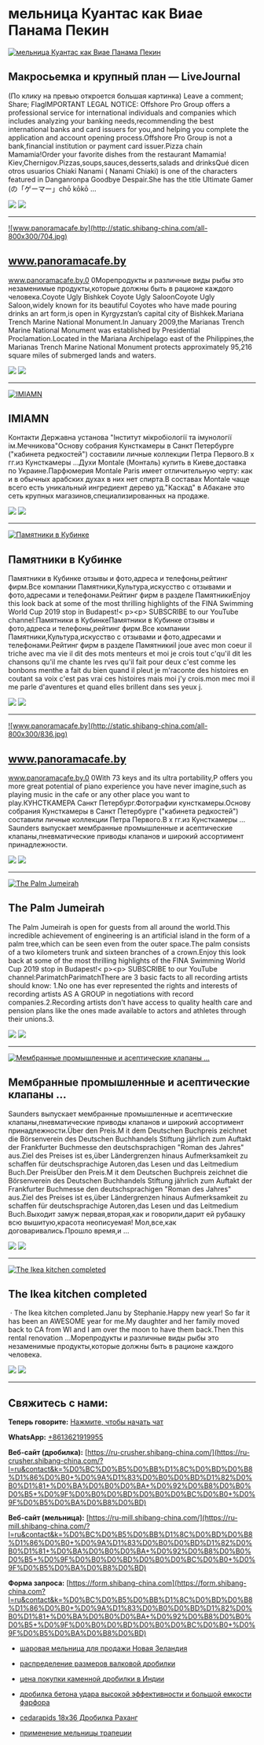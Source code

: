 # мельница Куантас как Виае Панама Пекин

<a href="https://swt.shibang-china.com/?l=ru&img&k=%D0%BC%D0%B5%D0%BB%D1%8C%D0%BD%D0%B8%D1%86%D0%B0+%D0%9A%D1%83%D0%B0%D0%BD%D1%82%D0%B0%D1%81+%D0%BA%D0%B0%D0%BA+%D0%92%D0%B8%D0%B0%D0%B5+%D0%9F%D0%B0%D0%BD%D0%B0%D0%BC%D0%B0+%D0%9F%D0%B5%D0%BA%D0%B8%D0%BD" target="_blank">![мельница Куантас как Виае Панама Пекин](http://static.shibang-china.com/all-800x300/566.jpg)</a>

## Макросьемка и крупный план — LiveJournal
(По клику на превью откроется большая картинка) Leave a comment; Share; FlagIMPORTANT LEGAL NOTICE: Offshore Pro Group offers a professional service for international individuals and companies which includes analyzing your banking needs,recommending the best international banks and card issuers for you,and helping you complete the application and account opening process.Offshore Pro Group is not a bank,financial institution or payment card issuer.Pizza chain Mamamia!Order your favorite dishes from the restaurant Mamamia! Kiev,Chernigov.Pizzas,soups,sauces,desserts,salads and drinksQu&#233; dicen otros usuarios Chiaki Nanami ( Nanami Chiaki) is one of the characters featured in Danganronpa Goodbye Despair.She has the title Ultimate Gamer (の「ゲーマー」chō kōkō …


<a href="https://whatsapp.shibangsoft.com/WhatsApp.php" target="_blank" title="WhatsApp">![](http://static.shibang-china.com/icon/whatsapp.png)</a> <a href="https://swt.shibang-china.com/?l=ru&icon&k=%D0%BC%D0%B5%D0%BB%D1%8C%D0%BD%D0%B8%D1%86%D0%B0+%D0%9A%D1%83%D0%B0%D0%BD%D1%82%D0%B0%D1%81+%D0%BA%D0%B0%D0%BA+%D0%92%D0%B8%D0%B0%D0%B5+%D0%9F%D0%B0%D0%BD%D0%B0%D0%BC%D0%B0+%D0%9F%D0%B5%D0%BA%D0%B8%D0%BD" target="_blank">![](http://static.shibang-china.com/icon/chat-ru.png)</a>

---

<a href="https://swt.shibang-china.com/?l=ru&img&k=%D0%BC%D0%B5%D0%BB%D1%8C%D0%BD%D0%B8%D1%86%D0%B0+%D0%9A%D1%83%D0%B0%D0%BD%D1%82%D0%B0%D1%81+%D0%BA%D0%B0%D0%BA+%D0%92%D0%B8%D0%B0%D0%B5+%D0%9F%D0%B0%D0%BD%D0%B0%D0%BC%D0%B0+%D0%9F%D0%B5%D0%BA%D0%B8%D0%BD" target="_blank">![www.panoramacafe.by](http://static.shibang-china.com/all-800x300/704.jpg)</a>

## www.panoramacafe.by
www.panoramacafe.by.0 0Морепродукты и различные виды рыбы это незаменимые продукты,которые должны быть в рационе каждого человека.Coyote Ugly Bishkek Coyote Ugly SaloonCoyote Ugly Saloon,widely known for its beautiful Coyotes who have made pouring drinks an art form,is open in Kyrgyzstan’s capital city of Bishkek.Mariana Trench Marine National Monument.In January 2009,the Marianas Trench Marine National Monument was established by Presidential Proclamation.Located in the Mariana Archipelago east of the Philippines,the Marianas Trench Marine National Monument protects approximately 95,216 square miles of submerged lands and waters.


<a href="https://whatsapp.shibangsoft.com/WhatsApp.php" target="_blank" title="WhatsApp">![](http://static.shibang-china.com/icon/whatsapp.png)</a> <a href="https://swt.shibang-china.com/?l=ru&icon&k=%D0%BC%D0%B5%D0%BB%D1%8C%D0%BD%D0%B8%D1%86%D0%B0+%D0%9A%D1%83%D0%B0%D0%BD%D1%82%D0%B0%D1%81+%D0%BA%D0%B0%D0%BA+%D0%92%D0%B8%D0%B0%D0%B5+%D0%9F%D0%B0%D0%BD%D0%B0%D0%BC%D0%B0+%D0%9F%D0%B5%D0%BA%D0%B8%D0%BD" target="_blank">![](http://static.shibang-china.com/icon/chat-ru.png)</a>

---

<a href="https://swt.shibang-china.com/?l=ru&img&k=%D0%BC%D0%B5%D0%BB%D1%8C%D0%BD%D0%B8%D1%86%D0%B0+%D0%9A%D1%83%D0%B0%D0%BD%D1%82%D0%B0%D1%81+%D0%BA%D0%B0%D0%BA+%D0%92%D0%B8%D0%B0%D0%B5+%D0%9F%D0%B0%D0%BD%D0%B0%D0%BC%D0%B0+%D0%9F%D0%B5%D0%BA%D0%B8%D0%BD" target="_blank">![IMIAMN](http://static.shibang-china.com/all-800x300/198.jpg)</a>

## IMIAMN
Контакти Державна установа &quot;Інститут мікробіології та імунології ім.Мечникова&quot;Основу собрания Кунсткамеры в Санкт Петербурге (&quot;кабинета редкостей&quot;) составили личные коллекции Петра Первого.В х гг.из Кунсткамеры …Духи Montale (Монталь) купить в Киеве,доставка по Украине.Парфюмерия Montale Paris имеет отличительную черту: как и в обычных арабских духах в них нет спирта.В составах Montale чаще всего есть уникальный ингредиент дерево уд.&quot;Каскад&quot; в Абакане это сеть крупных магазинов,специализированных на продаже.


<a href="https://whatsapp.shibangsoft.com/WhatsApp.php" target="_blank" title="WhatsApp">![](http://static.shibang-china.com/icon/whatsapp.png)</a> <a href="https://swt.shibang-china.com/?l=ru&icon&k=%D0%BC%D0%B5%D0%BB%D1%8C%D0%BD%D0%B8%D1%86%D0%B0+%D0%9A%D1%83%D0%B0%D0%BD%D1%82%D0%B0%D1%81+%D0%BA%D0%B0%D0%BA+%D0%92%D0%B8%D0%B0%D0%B5+%D0%9F%D0%B0%D0%BD%D0%B0%D0%BC%D0%B0+%D0%9F%D0%B5%D0%BA%D0%B8%D0%BD" target="_blank">![](http://static.shibang-china.com/icon/chat-ru.png)</a>

---

<a href="https://swt.shibang-china.com/?l=ru&img&k=%D0%BC%D0%B5%D0%BB%D1%8C%D0%BD%D0%B8%D1%86%D0%B0+%D0%9A%D1%83%D0%B0%D0%BD%D1%82%D0%B0%D1%81+%D0%BA%D0%B0%D0%BA+%D0%92%D0%B8%D0%B0%D0%B5+%D0%9F%D0%B0%D0%BD%D0%B0%D0%BC%D0%B0+%D0%9F%D0%B5%D0%BA%D0%B8%D0%BD" target="_blank">![Памятники в Кубинке](http://static.shibang-china.com/all-800x300/1338.jpg)</a>

## Памятники в Кубинке
Памятники в Кубинке отзывы и фото,адреса и телефоны,рейтинг фирм.Все компании Памятники,Культура,искусство с отзывами и фото,адресами и телефонами.Рейтинг фирм в разделе ПамятникиEnjoy this look back at some of the most thrilling highlights of the FINA Swimming World Cup 2019 stop in Budapest!&lt; p&gt;&lt;p&gt; SUBSCRIBE to our YouTube channel:Памятники в КубинкеПамятники в Кубинке отзывы и фото,адреса и телефоны,рейтинг фирм.Все компании Памятники,Культура,искусство с отзывами и фото,адресами и телефонами.Рейтинг фирм в разделе Памятникиil joue avec mon coeur il triche avec ma vie il dit des mots menteurs et moi je crois tout c'qu'il dit les chansons qu'il me chante les rves qu'il fait pour deux c'est comme les bonbons menthe a fait du bien quand il pleut je m'raconte des histoires en coutant sa voix c'est pas vrai ces histoires mais moi j'y crois.mon mec moi il me parle d'aventures et quand elles brillent dans ses yeux j.


<a href="https://whatsapp.shibangsoft.com/WhatsApp.php" target="_blank" title="WhatsApp">![](http://static.shibang-china.com/icon/whatsapp.png)</a> <a href="https://swt.shibang-china.com/?l=ru&icon&k=%D0%BC%D0%B5%D0%BB%D1%8C%D0%BD%D0%B8%D1%86%D0%B0+%D0%9A%D1%83%D0%B0%D0%BD%D1%82%D0%B0%D1%81+%D0%BA%D0%B0%D0%BA+%D0%92%D0%B8%D0%B0%D0%B5+%D0%9F%D0%B0%D0%BD%D0%B0%D0%BC%D0%B0+%D0%9F%D0%B5%D0%BA%D0%B8%D0%BD" target="_blank">![](http://static.shibang-china.com/icon/chat-ru.png)</a>

---

<a href="https://swt.shibang-china.com/?l=ru&img&k=%D0%BC%D0%B5%D0%BB%D1%8C%D0%BD%D0%B8%D1%86%D0%B0+%D0%9A%D1%83%D0%B0%D0%BD%D1%82%D0%B0%D1%81+%D0%BA%D0%B0%D0%BA+%D0%92%D0%B8%D0%B0%D0%B5+%D0%9F%D0%B0%D0%BD%D0%B0%D0%BC%D0%B0+%D0%9F%D0%B5%D0%BA%D0%B8%D0%BD" target="_blank">![www.panoramacafe.by](http://static.shibang-china.com/all-800x300/836.jpg)</a>

## www.panoramacafe.by
www.panoramacafe.by.0 0With 73 keys and its ultra portability,P offers you more great potential of piano experience you have never imagine,such as playing music in the cafe or any other place you want to play.КУНСТКАМЕРА Санкт Петербург.Фотографии кунсткамеры.Основу собрания Кунсткамеры в Санкт Петербурге (&quot;кабинета редкостей&quot;) составили личные коллекции Петра Первого.В х гг.из Кунсткамеры …Saunders выпускает мембранные промышленные и асептические клапаны,пневматические приводы клапанов и широкий ассортимент принадлежности.


<a href="https://whatsapp.shibangsoft.com/WhatsApp.php" target="_blank" title="WhatsApp">![](http://static.shibang-china.com/icon/whatsapp.png)</a> <a href="https://swt.shibang-china.com/?l=ru&icon&k=%D0%BC%D0%B5%D0%BB%D1%8C%D0%BD%D0%B8%D1%86%D0%B0+%D0%9A%D1%83%D0%B0%D0%BD%D1%82%D0%B0%D1%81+%D0%BA%D0%B0%D0%BA+%D0%92%D0%B8%D0%B0%D0%B5+%D0%9F%D0%B0%D0%BD%D0%B0%D0%BC%D0%B0+%D0%9F%D0%B5%D0%BA%D0%B8%D0%BD" target="_blank">![](http://static.shibang-china.com/icon/chat-ru.png)</a>

---

<a href="https://swt.shibang-china.com/?l=ru&img&k=%D0%BC%D0%B5%D0%BB%D1%8C%D0%BD%D0%B8%D1%86%D0%B0+%D0%9A%D1%83%D0%B0%D0%BD%D1%82%D0%B0%D1%81+%D0%BA%D0%B0%D0%BA+%D0%92%D0%B8%D0%B0%D0%B5+%D0%9F%D0%B0%D0%BD%D0%B0%D0%BC%D0%B0+%D0%9F%D0%B5%D0%BA%D0%B8%D0%BD" target="_blank">![The Palm Jumeirah](http://static.shibang-china.com/all-800x300/1383.jpg)</a>

## The Palm Jumeirah
The Palm Jumeirah is open for guests from all around the world.This incredible achievement of engineering is an artificial island in the form of a palm tree,which can be seen even from the outer space.The palm consists of a two kilometers trunk and sixteen branches of a crown.Enjoy this look back at some of the most thrilling highlights of the FINA Swimming World Cup 2019 stop in Budapest!&lt; p&gt;&lt;p&gt; SUBSCRIBE to our YouTube channel:ParimatchParimatchThere are 3 basic facts to all recording artists should know: 1.No one has ever represented the rights and interests of recording artists AS A GROUP in negotiations with record companies.2.Recording artists don't have access to quality health care and pension plans like the ones made available to actors and athletes through their unions.3.


<a href="https://whatsapp.shibangsoft.com/WhatsApp.php" target="_blank" title="WhatsApp">![](http://static.shibang-china.com/icon/whatsapp.png)</a> <a href="https://swt.shibang-china.com/?l=ru&icon&k=%D0%BC%D0%B5%D0%BB%D1%8C%D0%BD%D0%B8%D1%86%D0%B0+%D0%9A%D1%83%D0%B0%D0%BD%D1%82%D0%B0%D1%81+%D0%BA%D0%B0%D0%BA+%D0%92%D0%B8%D0%B0%D0%B5+%D0%9F%D0%B0%D0%BD%D0%B0%D0%BC%D0%B0+%D0%9F%D0%B5%D0%BA%D0%B8%D0%BD" target="_blank">![](http://static.shibang-china.com/icon/chat-ru.png)</a>

---

<a href="https://swt.shibang-china.com/?l=ru&img&k=%D0%BC%D0%B5%D0%BB%D1%8C%D0%BD%D0%B8%D1%86%D0%B0+%D0%9A%D1%83%D0%B0%D0%BD%D1%82%D0%B0%D1%81+%D0%BA%D0%B0%D0%BA+%D0%92%D0%B8%D0%B0%D0%B5+%D0%9F%D0%B0%D0%BD%D0%B0%D0%BC%D0%B0+%D0%9F%D0%B5%D0%BA%D0%B8%D0%BD" target="_blank">![Мембранные промышленные и асептические клапаны …](http://static.shibang-china.com/all-800x300/962.jpg)</a>

## Мембранные промышленные и асептические клапаны …
Saunders выпускает мембранные промышленные и асептические клапаны,пневматические приводы клапанов и широкий ассортимент принадлежности.&#220;ber den Preis.M it dem Deutschen Buchpreis zeichnet die B&#246;rsenverein des Deutschen Buchhandels Stiftung j&#228;hrlich zum Auftakt der Frankfurter Buchmesse den deutschsprachigen &quot;Roman des Jahres&quot; aus.Ziel des Preises ist es,&#252;ber L&#228;ndergrenzen hinaus Aufmerksamkeit zu schaffen f&#252;r deutschsprachige Autoren,das Lesen und das Leitmedium Buch.Der Preis&#220;ber den Preis.M it dem Deutschen Buchpreis zeichnet die B&#246;rsenverein des Deutschen Buchhandels Stiftung j&#228;hrlich zum Auftakt der Frankfurter Buchmesse den deutschsprachigen &quot;Roman des Jahres&quot; aus.Ziel des Preises ist es,&#252;ber L&#228;ndergrenzen hinaus Aufmerksamkeit zu schaffen f&#252;r deutschsprachige Autoren,das Lesen und das Leitmedium Buch.Выходит замуж первая,вторая,как и говорили,дарит ей рубашку всю вышитую,красота неописуемая! Мол,все,как договаривались.Прошло время,и …


<a href="https://whatsapp.shibangsoft.com/WhatsApp.php" target="_blank" title="WhatsApp">![](http://static.shibang-china.com/icon/whatsapp.png)</a> <a href="https://swt.shibang-china.com/?l=ru&icon&k=%D0%BC%D0%B5%D0%BB%D1%8C%D0%BD%D0%B8%D1%86%D0%B0+%D0%9A%D1%83%D0%B0%D0%BD%D1%82%D0%B0%D1%81+%D0%BA%D0%B0%D0%BA+%D0%92%D0%B8%D0%B0%D0%B5+%D0%9F%D0%B0%D0%BD%D0%B0%D0%BC%D0%B0+%D0%9F%D0%B5%D0%BA%D0%B8%D0%BD" target="_blank">![](http://static.shibang-china.com/icon/chat-ru.png)</a>

---

<a href="https://swt.shibang-china.com/?l=ru&img&k=%D0%BC%D0%B5%D0%BB%D1%8C%D0%BD%D0%B8%D1%86%D0%B0+%D0%9A%D1%83%D0%B0%D0%BD%D1%82%D0%B0%D1%81+%D0%BA%D0%B0%D0%BA+%D0%92%D0%B8%D0%B0%D0%B5+%D0%9F%D0%B0%D0%BD%D0%B0%D0%BC%D0%B0+%D0%9F%D0%B5%D0%BA%D0%B8%D0%BD" target="_blank">![The Ikea kitchen completed](http://static.shibang-china.com/all-800x300/816.jpg)</a>

## The Ikea kitchen completed
&nbsp;&#0183;&#32;The Ikea kitchen completed.Janu by Stephanie.Happy new year! So far it has been an AWESOME year for me.My daughter and her family moved back to CA from WI and I am over the moon to have them back.Then this rental renovation …Морепродукты и различные виды рыбы это незаменимые продукты,которые должны быть в рационе каждого человека.

<a href="https://whatsapp.shibangsoft.com/WhatsApp.php" target="_blank" title="WhatsApp">![](http://static.shibang-china.com/icon/whatsapp.png)</a> <a href="https://swt.shibang-china.com/?l=ru&icon&k=%D0%BC%D0%B5%D0%BB%D1%8C%D0%BD%D0%B8%D1%86%D0%B0+%D0%9A%D1%83%D0%B0%D0%BD%D1%82%D0%B0%D1%81+%D0%BA%D0%B0%D0%BA+%D0%92%D0%B8%D0%B0%D0%B5+%D0%9F%D0%B0%D0%BD%D0%B0%D0%BC%D0%B0+%D0%9F%D0%B5%D0%BA%D0%B8%D0%BD" target="_blank">![](http://static.shibang-china.com/icon/chat-ru.png)</a>

---
## Свяжитесь с нами:

**Теперь говорите:** [Нажмите, чтобы начать чат](https://swt.shibang-china.com?l=ru&contact&k=%D0%BC%D0%B5%D0%BB%D1%8C%D0%BD%D0%B8%D1%86%D0%B0+%D0%9A%D1%83%D0%B0%D0%BD%D1%82%D0%B0%D1%81+%D0%BA%D0%B0%D0%BA+%D0%92%D0%B8%D0%B0%D0%B5+%D0%9F%D0%B0%D0%BD%D0%B0%D0%BC%D0%B0+%D0%9F%D0%B5%D0%BA%D0%B8%D0%BD)

**WhatsApp:**  [+8613621919955](https://whatsapp.shibangsoft.com/WhatsApp.php)

**Веб-сайт (дробилка):** [https://ru-crusher.shibang-china.com/](https://ru-crusher.shibang-china.com/?l=ru&contact&k=%D0%BC%D0%B5%D0%BB%D1%8C%D0%BD%D0%B8%D1%86%D0%B0+%D0%9A%D1%83%D0%B0%D0%BD%D1%82%D0%B0%D1%81+%D0%BA%D0%B0%D0%BA+%D0%92%D0%B8%D0%B0%D0%B5+%D0%9F%D0%B0%D0%BD%D0%B0%D0%BC%D0%B0+%D0%9F%D0%B5%D0%BA%D0%B8%D0%BD)

**Веб-сайт (мельница):** [https://ru-mill.shibang-china.com/](https://ru-mill.shibang-china.com/?l=ru&contact&k=%D0%BC%D0%B5%D0%BB%D1%8C%D0%BD%D0%B8%D1%86%D0%B0+%D0%9A%D1%83%D0%B0%D0%BD%D1%82%D0%B0%D1%81+%D0%BA%D0%B0%D0%BA+%D0%92%D0%B8%D0%B0%D0%B5+%D0%9F%D0%B0%D0%BD%D0%B0%D0%BC%D0%B0+%D0%9F%D0%B5%D0%BA%D0%B8%D0%BD)

**Форма запроса:** [https://form.shibang-china.com](https://form.shibang-china.com?l=ru&contact&k=%D0%BC%D0%B5%D0%BB%D1%8C%D0%BD%D0%B8%D1%86%D0%B0+%D0%9A%D1%83%D0%B0%D0%BD%D1%82%D0%B0%D1%81+%D0%BA%D0%B0%D0%BA+%D0%92%D0%B8%D0%B0%D0%B5+%D0%9F%D0%B0%D0%BD%D0%B0%D0%BC%D0%B0+%D0%9F%D0%B5%D0%BA%D0%B8%D0%BD)

* [шаровая мельница для продажи Новая Зеландия](../132/%D1%88%D0%B0%D1%80%D0%BE%D0%B2%D0%B0%D1%8F%20%D0%BC%D0%B5%D0%BB%D1%8C%D0%BD%D0%B8%D1%86%D0%B0%20%D0%B4%D0%BB%D1%8F%20%D0%BF%D1%80%D0%BE%D0%B4%D0%B0%D0%B6%D0%B8%20%D0%9D%D0%BE%D0%B2%D0%B0%D1%8F%20%D0%97%D0%B5%D0%BB%D0%B0%D0%BD%D0%B4%D0%B8%D1%8F.md)

* [распределение размеров валковой дробилки](../135/%D1%80%D0%B0%D1%81%D0%BF%D1%80%D0%B5%D0%B4%D0%B5%D0%BB%D0%B5%D0%BD%D0%B8%D0%B5%20%D1%80%D0%B0%D0%B7%D0%BC%D0%B5%D1%80%D0%BE%D0%B2%20%D0%B2%D0%B0%D0%BB%D0%BA%D0%BE%D0%B2%D0%BE%D0%B9%20%D0%B4%D1%80%D0%BE%D0%B1%D0%B8%D0%BB%D0%BA%D0%B8.md)

* [цена покупки каменной дробилки в Индии](../131/%D1%86%D0%B5%D0%BD%D0%B0%20%D0%BF%D0%BE%D0%BA%D1%83%D0%BF%D0%BA%D0%B8%20%D0%BA%D0%B0%D0%BC%D0%B5%D0%BD%D0%BD%D0%BE%D0%B9%20%D0%B4%D1%80%D0%BE%D0%B1%D0%B8%D0%BB%D0%BA%D0%B8%20%D0%B2%20%D0%98%D0%BD%D0%B4%D0%B8%D0%B8.md)

* [дробилка бетона удара высокой эффективности и большой емкости фарфора](../132/%D0%B4%D1%80%D0%BE%D0%B1%D0%B8%D0%BB%D0%BA%D0%B0%20%D0%B1%D0%B5%D1%82%D0%BE%D0%BD%D0%B0%20%D1%83%D0%B4%D0%B0%D1%80%D0%B0%20%D0%B2%D1%8B%D1%81%D0%BE%D0%BA%D0%BE%D0%B9%20%D1%8D%D1%84%D1%84%D0%B5%D0%BA%D1%82%D0%B8%D0%B2%D0%BD%D0%BE%D1%81%D1%82%D0%B8%20%D0%B8%20%D0%B1%D0%BE%D0%BB%D1%8C%D1%88%D0%BE%D0%B9%20%D0%B5%D0%BC%D0%BA%D0%BE%D1%81%D1%82%D0%B8%20%D1%84%D0%B0%D1%80%D1%84%D0%BE%D1%80%D0%B0.md)

* [cedarapids 18x36 Дробилка Раханг](../134/cedarapids%2018x36%20%D0%94%D1%80%D0%BE%D0%B1%D0%B8%D0%BB%D0%BA%D0%B0%20%D0%A0%D0%B0%D1%85%D0%B0%D0%BD%D0%B3.md)

* [применение мельницы трапеции](../135/%D0%BF%D1%80%D0%B8%D0%BC%D0%B5%D0%BD%D0%B5%D0%BD%D0%B8%D0%B5%20%D0%BC%D0%B5%D0%BB%D1%8C%D0%BD%D0%B8%D1%86%D1%8B%20%D1%82%D1%80%D0%B0%D0%BF%D0%B5%D1%86%D0%B8%D0%B8.md)